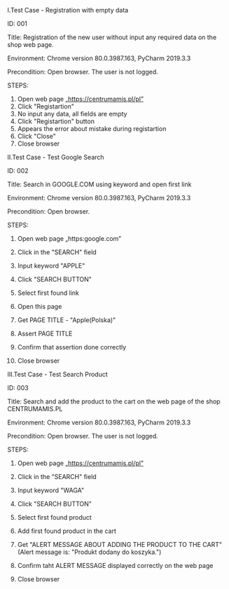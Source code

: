 I.Test Case - Registration with empty data

ID: 001

Title: Registration of the new user without input any required data on the shop web page.

Environment: Chrome version 80.0.3987.163, PyCharm 2019.3.3

Precondition: Open browser. The user is not logged.


STEPS:

1. Open web page „https://centrumamis.pl/pl”
2. Click "Registartion"
3. No input any data, all fields are empty
4. Click "Registartion" button 
5. Appears the error about mistake during registartion
6. Click "Close"
7. Close browser

II.Test Case - Test Google Search

ID: 002

Title: Search in GOOGLE.COM using keyword and open first link

Environment: Chrome version 80.0.3987.163, PyCharm 2019.3.3

Precondition: Open browser. 

STEPS:

1. Open web page „https:google.com”

2. Click in the "SEARCH" field

3. Input keyword "APPLE" 

4. Click "SEARCH BUTTON"

5. Select first found link

6. Open this page

7. Get PAGE TITLE - "Apple(Polska)"

8. Assert PAGE TITLE

9. Confirm that assertion done correctly

10. Close browser



III.Test Case - Test Search Product

ID: 003

Title: Search and add the product to the cart on the web page of the shop CENTRUMAMIS.PL

Environment: Chrome version 80.0.3987.163, PyCharm 2019.3.3

Precondition: Open browser. The user is not logged.

STEPS:

1. Open web page „https://centrumamis.pl/pl”

2. Click in the "SEARCH" field

3. Input keyword "WAGA" 

4. Click "SEARCH BUTTON"

5. Select first found product

6. Add first found product in the cart

7. Get "ALERT MESSAGE ABOUT ADDING THE PRODUCT TO THE CART"(Alert message is: "Produkt dodany do koszyka.")

8. Confirm taht ALERT MESSAGE displayed correctly on the web page

9. Close browser



